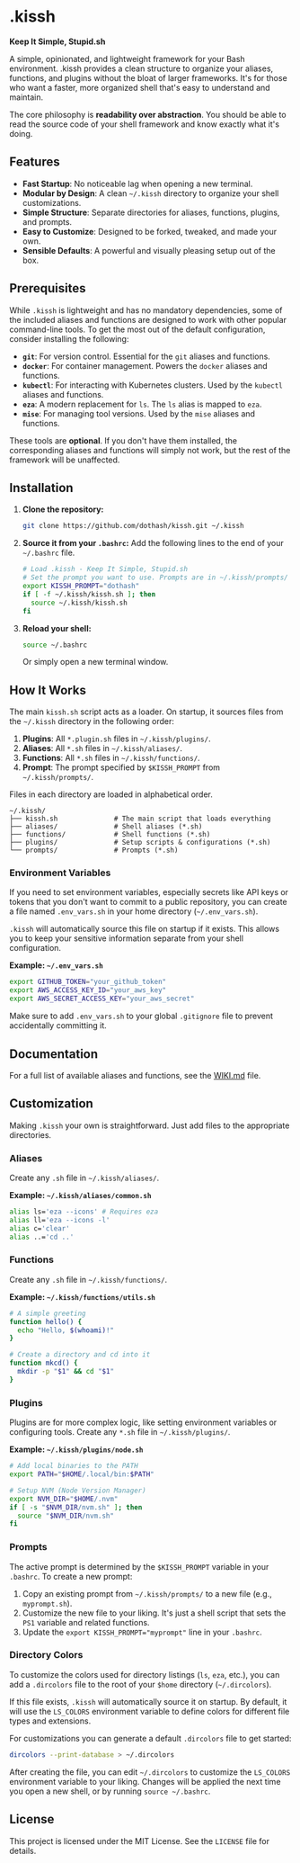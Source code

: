 # .kissh

**Keep It Simple, Stupid.sh**

A simple, opinionated, and lightweight framework for your Bash environment. .kissh provides a clean structure to organize your aliases, functions, and plugins without the bloat of larger frameworks. It's for those who want a faster, more organized shell that's easy to understand and maintain.

The core philosophy is **readability over abstraction**. You should be able to read the source code of your shell framework and know exactly what it's doing.

## Features

- **Fast Startup**: No noticeable lag when opening a new terminal.
- **Modular by Design**: A clean `~/.kissh` directory to organize your shell customizations.
- **Simple Structure**: Separate directories for aliases, functions, plugins, and prompts.
- **Easy to Customize**: Designed to be forked, tweaked, and made your own.
- **Sensible Defaults**: A powerful and visually pleasing setup out of the box.

## Prerequisites

While `.kissh` is lightweight and has no mandatory dependencies, some of the included aliases and functions are designed to work with other popular command-line tools. To get the most out of the default configuration, consider installing the following:

- **`git`**: For version control. Essential for the `git` aliases and functions.
- **`docker`**: For container management. Powers the `docker` aliases and functions.
- **`kubectl`**: For interacting with Kubernetes clusters. Used by the `kubectl` aliases and functions.
- **`eza`**: A modern replacement for `ls`. The `ls` alias is mapped to `eza`.
- **`mise`**: For managing tool versions. Used by the `mise` aliases and functions.

These tools are **optional**. If you don't have them installed, the corresponding aliases and functions will simply not work, but the rest of the framework will be unaffected.

## Installation

1. **Clone the repository:**

   ```bash
   git clone https://github.com/dothash/kissh.git ~/.kissh
   ```

2. **Source it from your `.bashrc`:** Add the following lines to the end of your `~/.bashrc` file.

   ```bash
   # Load .kissh - Keep It Simple, Stupid.sh
   # Set the prompt you want to use. Prompts are in ~/.kissh/prompts/
   export KISSH_PROMPT="dothash"
   if [ -f ~/.kissh/kissh.sh ]; then
     source ~/.kissh/kissh.sh
   fi
   ```

3. **Reload your shell:**

   ```bash
   source ~/.bashrc
   ```

   Or simply open a new terminal window.

## How It Works

The main `kissh.sh` script acts as a loader. On startup, it sources files from the `~/.kissh` directory in the following order:

1. **Plugins**: All `*.plugin.sh` files in `~/.kissh/plugins/`.
2. **Aliases**: All `*.sh` files in `~/.kissh/aliases/`.
3. **Functions**: All `*.sh` files in `~/.kissh/functions/`.
4. **Prompt**: The prompt specified by `$KISSH_PROMPT` from `~/.kissh/prompts/`.

Files in each directory are loaded in alphabetical order.

```
~/.kissh/
├── kissh.sh              # The main script that loads everything
├── aliases/              # Shell aliases (*.sh)
├── functions/            # Shell functions (*.sh)
├── plugins/              # Setup scripts & configurations (*.sh)
└── prompts/              # Prompts (*.sh)
```

### Environment Variables

If you need to set environment variables, especially secrets like API keys or tokens that you don't want to commit to a public repository, you can create a file named `.env_vars.sh` in your home directory (`~/.env_vars.sh`).

`.kissh` will automatically source this file on startup if it exists. This allows you to keep your sensitive information separate from your shell configuration.

**Example: `~/.env_vars.sh`**

```bash
export GITHUB_TOKEN="your_github_token"
export AWS_ACCESS_KEY_ID="your_aws_key"
export AWS_SECRET_ACCESS_KEY="your_aws_secret"
```

Make sure to add `.env_vars.sh` to your global `.gitignore` file to prevent accidentally committing it.

## Documentation

For a full list of available aliases and functions, see the [WIKI.md](WIKI.md) file.

## Customization

Making `.kissh` your own is straightforward. Just add files to the appropriate directories.

### Aliases

Create any `.sh` file in `~/.kissh/aliases/`.

**Example: `~/.kissh/aliases/common.sh`**

```bash
alias ls='eza --icons' # Requires eza
alias ll='eza --icons -l'
alias c='clear'
alias ..='cd ..'
```

### Functions

Create any `.sh` file in `~/.kissh/functions/`.

**Example: `~/.kissh/functions/utils.sh`**

```bash
# A simple greeting
function hello() {
  echo "Hello, $(whoami)!"
}

# Create a directory and cd into it
function mkcd() {
  mkdir -p "$1" && cd "$1"
}
```

### Plugins

Plugins are for more complex logic, like setting environment variables or configuring tools. Create any `*.sh` file in `~/.kissh/plugins/`.

**Example: `~/.kissh/plugins/node.sh`**

```bash
# Add local binaries to the PATH
export PATH="$HOME/.local/bin:$PATH"

# Setup NVM (Node Version Manager)
export NVM_DIR="$HOME/.nvm"
if [ -s "$NVM_DIR/nvm.sh" ]; then
  source "$NVM_DIR/nvm.sh"
fi
```

### Prompts

The active prompt is determined by the `$KISSH_PROMPT` variable in your `.bashrc`. To create a new prompt:

1. Copy an existing prompt from `~/.kissh/prompts/` to a new file (e.g., `myprompt.sh`).
2. Customize the new file to your liking. It's just a shell script that sets the `PS1` variable and related functions.
3. Update the `export KISSH_PROMPT="myprompt"` line in your `.bashrc`.

### Directory Colors

To customize the colors used for directory listings (`ls`, `eza`, etc.), you can add a `.dircolors` file to the root of your `$home` directory (`~/.dircolors`).

If this file exists, `.kissh` will automatically source it on startup. By default, it will use the `LS_COLORS` environment variable to define colors for different file types and extensions.

For customizations you can generate a default `.dircolors` file to get started:

```bash
dircolors --print-database > ~/.dircolors
```

After creating the file, you can edit `~/.dircolors` to customize the `LS_COLORS` environment variable to your liking. Changes will be applied the next time you open a new shell, or by running `source ~/.bashrc`.

## License

This project is licensed under the MIT License. See the `LICENSE` file for details.
